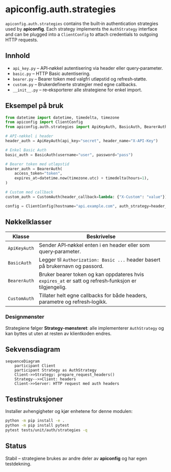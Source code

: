 # apiconfig.auth.strategies

``apiconfig.auth.strategies`` contains the built‑in authentication
strategies used by **apiconfig**.  Each strategy implements the
`AuthStrategy` interface and can be plugged into a `ClientConfig` to
attach credentials to outgoing HTTP requests.

## Innhold

- `api_key.py` – API‑nøkkel autentisering via header eller query‑parameter.
- `basic.py` – HTTP Basic autentisering.
- `bearer.py` – Bearer token med valgfri utløpstid og refresh‑støtte.
- `custom.py` – Brukerdefinerte strategier med egne callbacks.
- `__init__.py` – re‑eksporterer alle strategiene for enkel import.

## Eksempel på bruk

```python
from datetime import datetime, timedelta, timezone
from apiconfig import ClientConfig
from apiconfig.auth.strategies import ApiKeyAuth, BasicAuth, BearerAuth, CustomAuth

# API‑nøkkel i header
header_auth = ApiKeyAuth(api_key="secret", header_name="X-API-Key")

# Enkel Basic Auth
basic_auth = BasicAuth(username="user", password="pass")

# Bearer token med utløpstid
bearer_auth = BearerAuth(
    access_token="token",
    expires_at=datetime.now(timezone.utc) + timedelta(hours=1),
)

# Custom med callback
custom_auth = CustomAuth(header_callback=lambda: {"X-Custom": "value"})

config = ClientConfig(hostname="api.example.com", auth_strategy=header_auth)
```

## Nøkkelklasser

| Klasse | Beskrivelse |
| ------ | ----------- |
| `ApiKeyAuth` | Sender API‑nøkkel enten i en header eller som query‑parameter. |
| `BasicAuth` | Legger til `Authorization: Basic ...` header basert på brukernavn og passord. |
| `BearerAuth` | Bruker bearer token og kan oppdateres hvis `expires_at` er satt og refresh‑funksjon er tilgjengelig. |
| `CustomAuth` | Tillater helt egne callbacks for både headers, parametre og refresh‑logikk. |

### Designmønster

Strategiene følger **Strategy‑mønsteret**: alle implementerer
`AuthStrategy` og kan byttes ut uten at resten av klientkoden endres.

## Sekvensdiagram

```mermaid
sequenceDiagram
    participant Client
    participant Strategy as AuthStrategy
    Client->>Strategy: prepare_request_headers()
    Strategy-->>Client: headers
    Client->>Server: HTTP request med auth headers
```

## Testinstruksjoner

Installer avhengigheter og kjør enhetene for denne modulen:

```bash
python -m pip install -e .
python -m pip install pytest
pytest tests/unit/auth/strategies -q
```

## Status

Stabil – strategiene brukes av andre deler av **apiconfig** og har
egen testdekning.
